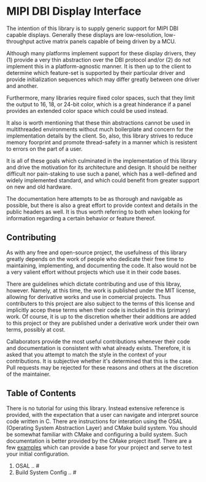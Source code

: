 MIPI DBI Display Interface
===
The intention of this library is to supply generic support for MIPI DBI capable
displays. Generally these displays are low-resolution, low-throughput active
matrix panels capable of being driven by a MCU.

Although many platforms implement support for these display drivers, they
(1) provide a very thin abstraction over the DBI protocol and/or (2) do not
implement this in a platform-agnostic manner. It is then up to the client to
determine which feature-set is supported by their particular driver and
provide initialization sequences which may differ greatly between one driver
and another.

Furthermore, many libraries require fixed color spaces, such that they limit
the output to 16, 18, or 24-bit color, which is a great hinderance if a
panel provides an extended color space which could be used instead.

It also is worth mentioning that these thin abstractions cannot be used in
multithreaded environments without much boilerplate and concern for the
implementation details by the client. So, also, this library strives to
reduce memory foorprint and promote thread-safety in a manner which is
resistent to errors on the part of a user.

It is all of these goals which culminated in the implementation of this library
and drive the motivation for its architecture and design. It should be neither
difficult nor pain-staking to use such a panel, which has a well-defined and
widely implemented standard, and which could benefit from greater support on
new and old hardware.

The documentation here attempts to be as thorough and navigable as possible,
but there is also a great effort to provide context and details in the public
headers as well. It is thus worth referring to both when looking for
information regarding a certain behavior or feature thereof.

Contributing
----
As with any free and open-source project, the usefulness of this library
greatly depends on the work of people who dedicate their free time to
maintaining, implementing, and documenting the code. It also would not be a
very valient effort without projects which use it in their code bases.

There are guidelines which dictate contributing and use of this libray,
however. Namely, at this time, the work is published under the MIT license,
allowing for derivative works and use in comercial projects. Thus contributers
to this project are also subject to the terms of this license and implicitly
accep these terms when their code is included in this (primary) work. Of
course, it is up to the discretion whether their additions are added to this
project or they are published under a derivative work under their own terms,
possibly at cost.

Callaborators provide the most useful contributions whenever their code and
documentation is consistent with what already exists. Therefore, it is asked
that you attempt to match the style in the context of your contributions. It is
subjective whether it's determined that this is the case. Pull requests may be
rejected for these reasons and others at the discretion of the maintainer.

Table of Contents
----
There is no tutorial for using this library. Instead extensive reference is
provided, with the expectation that a user can navigate and interpret source
code written in C. There are instructions for interation using the OSAL
(Operating System Abstraction Layer) and CMake build system. You should be
somewhat familiar with CMake and configuring a build system. Such documentation
is better provided by the CMake project itself. There are a few
[examples](../examples) which can provide a base for your project and serve to
test your initial configuration.

1. OSAL .. #
2. Build System Config .. #

